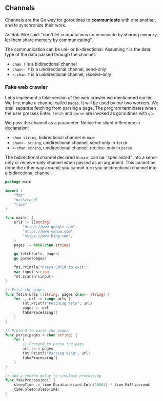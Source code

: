 ## Channels

Channels are the Go way for goroutines to **communicate** with one another, and to synchronize their work.

As Rob Pike said: "don't let computations communicate by sharing memory, let them share memory by communicating".

The communication can be uni- or bi-directional. Assuming `T` is the data type of the data passed through the channel:

- `chan T` is a bidirectional channel
- `chan<- T` is a unidirectional channel, send-only
- `<-chan T` is a unidirectional channel, receive-only

### Fake web crawler

Let's implement a fake version of the web crawler we mentionned earlier. We first make a channel called `pages`. It will be used by our two workers. We shall separate fetching from parsing a page. The program terminates when the user presses Enter. `fetch` and `parse` are invoked as goroutines with `go`.

We pass the channel as a parameter. Notice the slight difference in declaration:

- `chan string`, bidirectional channel in `main`
- `chan<- string`, unidirectional channel, send-only in `fetch`
- `<-chan string`, unidirectional channel, receive-only in `parse`

The bidirectional channel declared in `main` can be "specialized" into a send-only or receive-only channel when passed as an argument. This cannot be done the other way around; you cannot turn you unidirectional channel into a bidirectional channel.

```go
package main

import (
	"fmt"
	"math/rand"
	"time"
)

func main() {
	urls := []string{
		"https://www.google.com",
		"https://www.yahoo.com",
		"https://www.bing.com",
	}
	pages := make(chan string)

	go fetch(urls, pages)
	go parse(pages)

	fmt.Println("Press ENTER to exit")
	var input string
	fmt.Scanln(&input)
}

// Fetch the pages
func fetch(urls []string, pages chan<- string) {
	for _, url := range urls {
		fmt.Printf("Fetching %s\n", url)
		pages <- url
		fakeProcessing()
	}
}

// Pretend to parse the pages
func parse(pages <-chan string) {
	for {
		// Pretend to parse the page
		url := <-pages
		fmt.Printf("Parsing %s\n", url)
		fakeProcessing()
	}
}

// Add a rendom delay to simulate processing
func fakeProcessing() {
	sleepTime := time.Duration(rand.Intn(1000)) * time.Millisecond
	time.Sleep(sleepTime)
}
```
